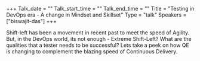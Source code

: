 +++
Talk_date = ""
Talk_start_time = ""
Talk_end_time = ""
Title = "Testing in DevOps era - A change in Mindset and Skillset"
Type = "talk"
Speakers = ["biswajit-das"]
+++

Shift-left has been a movement in recent past to meet the speed of Agility. But, in the DevOps world, its not enough - Extreme Shift-Left? What are the qualities that a tester needs to be successful? Lets take a peek on how QE is changing to complement the blazing speed of Continuous Delivery.
